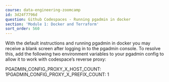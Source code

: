 ```yaml
---
course: data-engineering-zoomcamp
id: 3d24f7796d
question: Github Codespaces - Running pgadmin in docker
section: 'Module 1: Docker and Terraform'
sort_order: 560
---
```


With the default instructions and running pgadmin in docker you may receive a blank screen after logging in to the pgadmin console. To resolve this, add the following two environment variables to your pgadmin config to allow it to work with codespace’s reverse proxy:

PGADMIN_CONFIG_PROXY_X_HOST_COUNT: 1PGADMIN_CONFIG_PROXY_X_PREFIX_COUNT: 1

